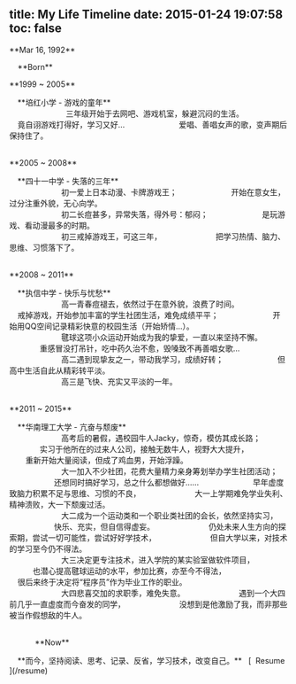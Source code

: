 title: My Life Timeline
date: 2015-01-24 19:07:58
toc: false
---
<p class="key_pos">**Mar 16, 1992**</p>	<p class="val_pos">	**Born**	</p>	<br/>

<p class="key_pos">**1999 ~ 2005**</p>	<p class="val_pos">	**培红小学 - 游戏的童年**	</p>	<br/>
	<p class="key_pos fill">1999 ~ 2005</p>	<p class="val_pos">	三年级开始于去网吧、游戏机室，躲避沉闷的生活。	</p>
	<p class="key_pos fill">-----------.</p>	<p class="val_pos">	竟自诩游戏打得好，学习又好…	</p>
	<p class="key_pos fill">-----------.</p>	<p class="val_pos">	爱唱、善唱女声的歌，变声期后保持住了。	</p>	<br/><br/>
	
<p class="key_pos">**2005 ~ 2008**</p>	<p class="val_pos">	**四十一中学 - 失落的三年**	</p>	<br/>
	<p class="key_pos fill">-----------.</p>	<p class="val_pos">	初一爱上日本动漫、卡牌游戏王；	</p>
	<p class="key_pos fill">-----------.</p>	<p class="val_pos">	开始在意女生，过分注重外貌，无心向学。	</p>	<br/>
	<p class="key_pos fill">-----------.</p>	<p class="val_pos">	初二长痘甚多，异常失落，得外号：郁闷；	</p>
	<p class="key_pos fill">-----------.</p>	<p class="val_pos">	是玩游戏、看动漫最多的时期。	</p>	<br/>
	<p class="key_pos fill">-----------.</p>	<p class="val_pos">	初三戒掉游戏王，可这三年，	</p>
	<p class="key_pos fill">-----------.</p>	<p class="val_pos">	把学习热情、脑力、思维、习惯落下了。	</p>	<br/><br/>

<p class="key_pos">**2008 ~ 2011**</p>	<p class="val_pos">	**执信中学 - 快乐与忧愁**	</p>	<br/>
	<p class="key_pos fill">-----------.</p>	<p class="val_pos">	高一青春痘褪去，依然过于在意外貌，浪费了时间。	</p>
	<p class="key_pos fill">-----------.</p>	<p class="val_pos">	戒掉游戏，开始参加丰富的学生社团生活，难免成绩平平；	</p>
	<p class="key_pos fill">-----------.</p>	<p class="val_pos">	开始用QQ空间记录精彩快意的校园生活（开始矫情…）。	</p>	<br/>
	<p class="key_pos fill">-----------.</p>	<p class="val_pos">	毽球这项小众运动开始成为我的挚爱，一直以来坚持不懈。	</p>
	<p class="key_pos fill">-----------.</p>	<p class="val_pos">	重感冒没打吊针，吃中药久治不愈，毁嗓致不再善唱女歌…	</p>	<br/>
	<p class="key_pos fill">-----------.</p>	<p class="val_pos">	高二遇到现挚友之一，带动我学习，成绩好转；	</p>
	<p class="key_pos fill">-----------.</p>	<p class="val_pos">	但高中生活自此从精彩转平淡。	</p>	<br/>
	<p class="key_pos fill">-----------.</p>	<p class="val_pos">	高三是飞快、充实又平淡的一年。	</p>	<br/><br/>

<p class="key_pos">**2011 ~ 2015**</p>	<p class="val_pos">	**华南理工大学 - 亢奋与颓废**	</p>	<br/>
	<p class="key_pos fill">-----------.</p>	<p class="val_pos">	高考后的暑假，遇校园牛人Jacky，惊奇，模仿其成长路；	</p>
	<p class="key_pos fill">-----------.</p>	<p class="val_pos">	实习于他所在的过来人公司，接触无数牛人，视野大大提升，	</p>
	<p class="key_pos fill">-----------.</p>	<p class="val_pos">	重新开始大量阅读，但成了鸡血男，开始浮躁。	</p>	<br/>
	<p class="key_pos fill">-----------.</p>	<p class="val_pos">	大一加入不少社团，花费大量精力亲身筹划举办学生社团活动；	</p>
	<p class="key_pos fill">-----------.</p>	<p class="val_pos">	还想同时搞好学习，总之什么都想做好……	</p>
	<p class="key_pos fill">-----------.</p>	<p class="val_pos">	早年虚度致脑力积累不足与思维、习惯的不良，	</p>
	<p class="key_pos fill">-----------.</p>	<p class="val_pos">	大一上学期难免学业失利、精神溃败，大一下颓废过活。	</p>	<br/>
	<p class="key_pos fill">-----------.</p>	<p class="val_pos">	大二成为一个运动类和一个职业类社团的会长，依然坚持实习，	</p>
	<p class="key_pos fill">-----------.</p>	<p class="val_pos">	快乐、充实，但自信得虚妄。	</p>
	<p class="key_pos fill">-----------.</p>	<p class="val_pos">	仍处未来人生方向的探索期，尝试一切可能性，尝试好好学技术，	</p>
	<p class="key_pos fill">-----------.</p>	<p class="val_pos">	但自大学以来，对技术的学习至今仍不得法。	</p>	<br/>
	<p class="key_pos fill">-----------.</p>	<p class="val_pos">	大三决定更专注技术，进入学院的某实验室做软件项目，	</p>
	<p class="key_pos fill">-----------.</p>	<p class="val_pos">	也潜心提高毽球运动的水平，参加比赛，亦至今不得法，	</p>
	<p class="key_pos fill">-----------.</p>	<p class="val_pos">	很后来终于决定将“程序员”作为毕业工作的职业。	</p>	<br/>
	<p class="key_pos fill">-----------.</p>	<p class="val_pos">	大四悲喜交加的求职季，难免失意。	</p>
	<p class="key_pos fill">-----------.</p>	<p class="val_pos">	遇到一个大四前几乎一直虚度而今奋发的同学，	</p>
	<p class="key_pos fill">-----------.</p>	<p class="val_pos">	没想到是他激励了我，而非那些被当作假想敌的牛人。	</p>	<br/><br/>

<p class="key_pos"><span class="fill" style="color: transparent;">—-----</span>**Now**</p>	<p class="val_pos">	**而今，坚持阅读、思考、记录、反省，学习技术，改变自己。**	&nbsp; [ <i class="fa fa-file">&nbsp;</i>Resume ](/resume)	</p>	<br/><br/>

<style type="text/css">	article .article-content p.key_pos{text-align: left; margin-left: 2%; display: inline;}	.val_pos{margin-left: 3%; display: inline;}	p.fill, p.fill{color: transparent; display: inline;};	</style>
<script type="text/javascript">
	function isPC(){
		var userAgentInfo = navigator.userAgent;
		var Agents = new Array("Android", "iPhone", "SymbianOS", "Windows Phone", "iPad", "iPod");
		var flag = true;
		for (var v = 0; v < Agents.length; v++){
			if (userAgentInfo.indexOf(Agents[v]) > 0){
				flag = false; break; //return Agents[v];
			}  
		}  
		return flag;
		//return 'PC';
	}
	if(!isPC()){
		window.location = "/timeline/for_mobile.html";
	}
</script>